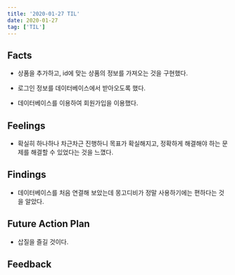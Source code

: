```yaml
---
title: '2020-01-27 TIL'
date: 2020-01-27
tag: ['TIL']
---
```


## Facts

- 상품을 추가하고, id에 맞는 상품의 정보를 가져오는 것을 구현했다.

- 로그인 정보를 데이터베이스에서 받아오도록 했다.

- 데이터베이스를 이용하여 회원가입을 이용했다.

## Feelings

- 확실히 하나하나 차근차근 진행하니 목표가 확실해지고, 정확하게 해결해야 하는 문제를 해결할 수 있었다는 것을 느꼈다.

## Findings

- 데이터베이스를 처음 연결해 보았는데 몽고디비가 정말 사용하기에는 편하다는 것을 알았다.

## Future Action Plan

- 삽질을 즐길 것이다.

## Feedback
